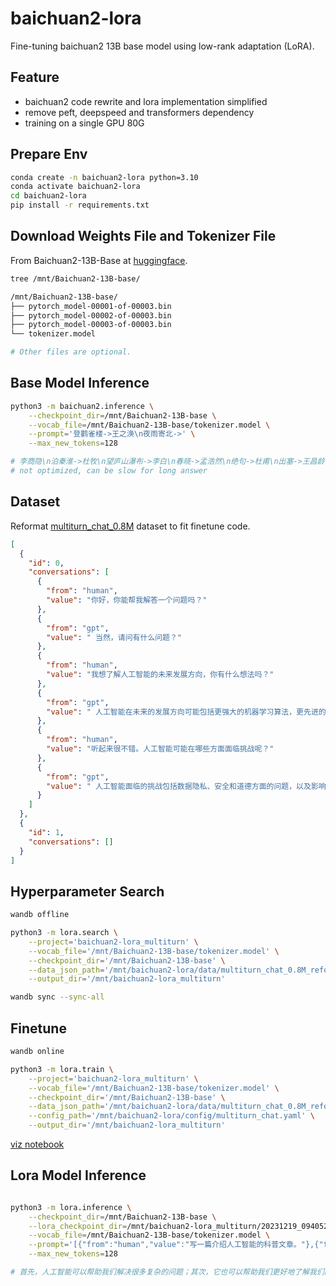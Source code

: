 # baichuan2-lora

Fine-tuning baichuan2 13B base model using low-rank adaptation (LoRA).

## Feature

- baichuan2 code rewrite and lora implementation simplified
- remove peft, deepspeed and transformers dependency
- training on a single GPU 80G

## Prepare Env

```bash
conda create -n baichuan2-lora python=3.10
conda activate baichuan2-lora
cd baichuan2-lora
pip install -r requirements.txt
```

## Download Weights File and Tokenizer File

From Baichuan2-13B-Base at [huggingface](https://huggingface.co/baichuan-inc/Baichuan2-13B-Base/tree/main).

```bash
tree /mnt/Baichuan2-13B-base/

/mnt/Baichuan2-13B-base/
├── pytorch_model-00001-of-00003.bin
├── pytorch_model-00002-of-00003.bin
├── pytorch_model-00003-of-00003.bin
└── tokenizer.model

# Other files are optional.
```

## Base Model Inference

```bash
python3 -m baichuan2.inference \
    --checkpoint_dir=/mnt/Baichuan2-13B-base \
    --vocab_file=/mnt/Baichuan2-13B-base/tokenizer.model \
    --prompt='登鹳雀楼->王之涣\n夜雨寄北->' \
    --max_new_tokens=128

# 李商隐\n泊秦淮->杜牧\n望庐山瀑布->李白\n春晓->孟浩然\n绝句->杜甫\n出塞->王昌龄\n凉州词->王之涣\n芙蓉楼送辛渐->王昌
# not optimized, can be slow for long answer
```

## Dataset

Reformat [multiturn_chat_0.8M](https://huggingface.co/datasets/BelleGroup/multiturn_chat_0.8M) dataset to fit finetune code.

```json
[
  {
    "id": 0,
    "conversations": [
      {
        "from": "human",
        "value": "你好，你能帮我解答一个问题吗？"
      },
      {
        "from": "gpt",
        "value": " 当然，请问有什么问题？"
      },
      {
        "from": "human",
        "value": "我想了解人工智能的未来发展方向，你有什么想法吗？"
      },
      {
        "from": "gpt",
        "value": " 人工智能在未来的发展方向可能包括更强大的机器学习算法，更先进的自然语言处理技术，以及更加智能的机器人。此外，人工智能还可以帮助解决许多现实世界的问题，例如自动化和改善医疗保健等领域。"
      },
      {
        "from": "human",
        "value": "听起来很不错。人工智能可能在哪些方面面临挑战呢？"
      },
      {
        "from": "gpt",
        "value": " 人工智能面临的挑战包括数据隐私、安全和道德方面的问题，以及影响就业机会的自动化等问题。此外，人工智能可能会带来不平等和歧视风险，这也是需要关注的问题。"
      }
    ]
  },
  {
    "id": 1,
    "conversations": []
  }
]
```

## Hyperparameter Search

```bash
wandb offline

python3 -m lora.search \
    --project='baichuan2-lora_multiturn' \
    --vocab_file='/mnt/Baichuan2-13B-base/tokenizer.model' \
    --checkpoint_dir='/mnt/Baichuan2-13B-base' \
    --data_json_path='/mnt/baichuan2-lora/data/multiturn_chat_0.8M_reformat.json' \
    --output_dir='/mnt/baichuan2-lora_multiturn'

wandb sync --sync-all
```

## Finetune

```bash
wandb online

python3 -m lora.train \
    --project='baichuan2-lora_multiturn' \
    --vocab_file='/mnt/Baichuan2-13B-base/tokenizer.model' \
    --checkpoint_dir='/mnt/Baichuan2-13B-base' \
    --data_json_path='/mnt/baichuan2-lora/data/multiturn_chat_0.8M_reformat.json' \
    --config_path='/mnt/baichuan2-lora/config/multiturn_chat.yaml' \
    --output_dir='/mnt/baichuan2-lora_multiturn'
```

[viz notebook](hyperparam%20visualization.ipynb)

## Lora Model Inference

```bash

python3 -m lora.inference \
    --checkpoint_dir=/mnt/Baichuan2-13B-base \
    --lora_checkpoint_dir=/mnt/baichuan2-lora_multiturn/20231219_094052/step=556_loss=2.031 \
    --vocab_file=/mnt/Baichuan2-13B-base/tokenizer.model \
    --prompt='[{"from":"human","value":"写一篇介绍人工智能的科普文章。"},{"from":"gpt","value":"非常感谢您的需求，以下是关于人工智能的科普文章：\n人工智能（AI）是一种通过计算机技术模拟人类智能的技术，旨在创造一个能够感知、理解、学习、推理、适应和自我修复的智能系统。人工智能涉及多个领域，包括机器学习、自然语言处理和计算机视觉等。\n机器学习是使计算机自动执行任务的技术，并通过自我学习和优化来提高性能。自然语言处理是一种使计算机理解人类语言的技术，例如在自动翻译和语音识别中。计算机视觉利用人工智能技术来使计算机能够自动理解和解释数字图像或视频。\n虽然人工智能已经在许多领域得到应用，但目前仍存在挑战和限制，例如数据质量、算法偏见和安全性问题。但是，人工智能技术仍具有潜力，在很多方面能够帮助人类解决问题，例如自动驾驶、医疗诊断和能源管理等领域。"},{"from":"human","value":"从这篇文章中提取人工智能技术的优点和缺点。"}]' \
    --max_new_tokens=128

# 首先，人工智能可以帮助我们解决很多复杂的问题；其次，它也可以帮助我们更好地了解我们的世界并做出更好的决策。此外，由于机器学习的进步以及更多的数据和计算能力的可用性，未来将会有更多的人工智能的应用出现。然而，我们也应该意识到其潜在的威胁和挑战，如隐私和安全等问题。
```
